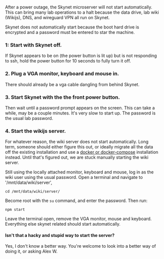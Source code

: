 After a power outage, the Skynet microserver will not start automatically. This can bring many lab operations to a halt because the data drive, lab wiki (Wikijs), DNS, and wireguard VPN all run on Skynet. 

Skynet does not automatically start because the boot hard drive is encrypted and a password must be entered to star the machine. 

### 1: Start with Skynet off. 

If Skynet appears to be on (the power button is lit up) but is not responding to ssh, hold the power button for 10 seconds to fully turn it off. 

### 2. Plug a VGA monitor, keyboard and mouse in. 
There should already be a vga cable dangling from behind Skynet. 

### 3. Start Skynet with the the front power button. 
Then wait until a password prompt appears on the screen. This can take a while, may be a couple minutes. It's very slow to start up. The password is the usual lab password. 

### 4. Start the wikijs server.
For whatever reason, the wiki server does not start automatically. Long term, someone should either figure this out, or ideally migrate all the data off the existing installation and use a [docker or docker-compose](https://docs.requarks.io/install/docker) installation instead. Until that's figured out, we are stuck manually starting the wiki server. 

Still using the locally attached monitor, keyboard and mouse, log in as the wiki user using the usual password. Open a terminal and navigate to '/mnt/data/wiki/server', 

```shell
cd /mnt/data/wiki/server/
```
Become root with the `su` command, and enter the password. 
Then run:
```shell
npm start
```
Leave the terminal open, remove the VGA monitor, mouse and keyboard. Everything else skynet related should start automatically. 

#### Isn't that a hacky and stupid way to start the server?
Yes, I don't know a better way. You're welcome to look into a better way of doing it, or asking Alex W. 





